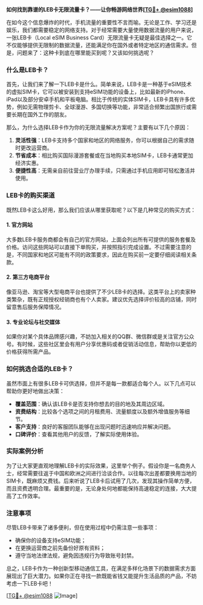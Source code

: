 **如何找到靠谱的LEB卡无限流量卡？——让你畅游网络世界[[TG💪+ @esim1088](https://t.me/s/esim1088)]**

在如今这个信息爆炸的时代，手机流量的重要性不言而喻。无论是工作、学习还是娱乐，我们都需要稳定的网络支持。对于经常需要大量使用数据流量的用户来说，一张LEB卡（Local eSIM Business Card）无限流量卡无疑是最佳选择之一。它不仅能够提供无限制的数据流量，还能满足你在国外或者特定地区的通信需求。但是，问题来了：这种卡到底在哪里能买到呢？又该如何挑选呢？

### 什么是LEB卡？

首先，让我们来了解一下LEB卡是什么。简单来说，LEB卡是一种基于eSIM技术的虚拟SIM卡，它可以被安装到支持eSIM功能的设备上，比如最新的iPhone、iPad以及部分安卓手机和平板电脑。相比于传统的实体SIM卡，LEB卡具有许多优势，例如无需物理剪卡、全球漫游、多国切换等功能，非常适合频繁出国旅行或需要长期在国外工作的朋友。

那么，为什么选择LEB卡作为你的无限流量解决方案呢？主要有以下几个原因：

1. **灵活性强**：LEB卡支持多个国家和地区的网络服务，你可以根据自己的需求随时更改运营商。
2. **节省成本**：相比购买国际漫游套餐或在当地购买本地SIM卡，LEB卡通常更加经济实惠。
3. **便捷性高**：无需亲自前往营业厅办理手续，只需通过手机应用即可轻松激活并使用。

### LEB卡的购买渠道

既然LEB卡这么好用，那么我们应该从哪里获取呢？以下是几种常见的购买方式：

#### 1. 官方网站
大多数LEB卡服务商都会有自己的官方网站，上面会列出所有可提供的服务套餐及价格。访问这些网站可以直接下单购买，并按照指引完成设置。不过需要注意的是，不同国家和地区可能有不同的政策要求，因此在购买前一定要仔细阅读相关条款。

#### 2. 第三方电商平台
像亚马逊、淘宝等大型电商平台也提供了不少LEB卡的选择。这类平台上的卖家种类繁杂，既有正规授权经销商也有个人卖家。建议优先选择评价较高的店铺，同时留意售后服务保障情况。

#### 3. 专业论坛与社交媒体
如果你对某个具体品牌感兴趣，不妨加入相关的QQ群、微信群或是关注官方公众号。有时候，这些社区里会有用户分享优惠码或者促销活动信息，帮助你以更低的价格获得所需产品。

### 如何挑选合适的LEB卡？

虽然市面上有很多LEB卡可供选择，但并不是每一款都适合每个人。以下几点可以帮助你更好地做出决策：

- **覆盖范围**：确认该LEB卡是否支持你想去的目的地及其周边区域。
- **资费结构**：比较各个选项之间的月租费用、流量额度以及额外增值服务等细节。
- **客户支持**：良好的客服团队能够在出现问题时迅速响应并解决问题。
- **口碑评价**：查看其他用户的反馈，了解实际使用体验。

### 实际案例分析

为了让大家更直观地理解LEB卡的实际效果，这里举个例子。假设你是一名商务人士，经常需要往返于中国和欧洲之间进行洽谈合作。以往每次出差都要换用当地的SIM卡，既麻烦又费钱。后来听说了LEB卡后试用了几次，发现其操作简单方便，而且资费透明合理。最重要的是，无论身处何地都能保持高速稳定的连接，大大提高了工作效率。

### 注意事项

尽管LEB卡带来了诸多便利，但在使用过程中仍需注意一些事项：

- 确保你的设备支持eSIM功能；
- 在更换运营商之前先备份好原有资料；
- 遵守当地法律法规，避免因违规行为导致账号封禁。

总之，LEB卡作为一种创新型移动通信工具，在满足多样化场景下的数据需求方面展现出了巨大潜力。如果你正在寻找一款既能省钱又能提升生活品质的产品，不妨考虑一下LEB卡吧！

[[TG💪+ @esim1088](https://t.me/s/esim1088) ![Image](https://i.postimg.cc/4NQfJmqS/Snipaste-2025-05-13-00-14-12.png)]